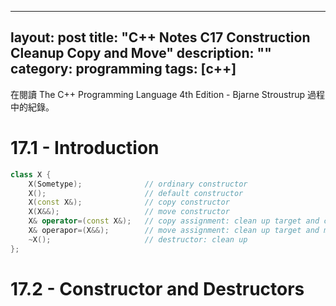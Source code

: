 
---
layout: post
title: "C++ Notes C17 Construction Cleanup Copy and Move"
description: ""
category: programming
tags: [c++]
---

在閱讀 The C++ Programming Language 4th Edition - Bjarne Stroustrup 過程中的紀錄。

# 17.1 - Introduction

```cpp
class X {
    X(Sometype);              // ordinary constructor
    X();                      // default constructor
    X(const X&);              // copy constructor
    X(X&&);                   // move constructor
    X& operator=(const X&);   // copy assignment: clean up target and copy
    X& operapor=(X&&);        // move assignment: clean up target and move
    ~X();                     // destructor: clean up
};
```

# 17.2 - Constructor and Destructors


